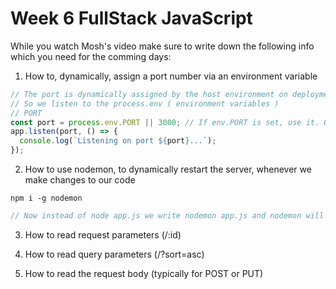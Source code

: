 # Week 6 FullStack JavaScript

While you watch Mosh's video make sure to write down the following info which you need for the comming days:

1. How to, dynamically, assign a port number via an environment variable

```JavaScript
// The port is dynamically assigned by the host environment on deployment.
// So we listen to the process.env ( environment variables )
// PORT
const port = process.env.PORT || 3000; // If env.PORT is set, use it. Otherwise, use 3000.
app.listen(port, () => {
  console.log(`Listening on port ${port}...`);
});
```

2. How to use nodemon, to dynamically restart the server, whenever we make changes to our code

```Node
npm i -g nodemon
```

```JavaScript
// Now instead of node app.js we write nodemon app.js and nodemon will listen to changes.
```

3. How to read request parameters (/:id)

4. How to read query parameters (/?sort=asc)

5. How to read the request body (typically for POST or PUT)
